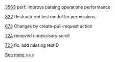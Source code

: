 
[3563](https://github.com/hyperledger/aries-framework-go/pull/3563) perf: improve parsing operations performance

[322](https://github.com/hyperledger/iroha-java/pull/322) Restructured test model for permissions

[673](https://github.com/hyperledger/aries-agent-test-harness/pull/673) Changes by create-pull-request action

[724](https://github.com/hyperledger/aries-mobile-agent-react-native/pull/724) removed unnessisary scroll

[723](https://github.com/hyperledger/aries-mobile-agent-react-native/pull/723) fix: add missing testID


[See more >>>](https://start-here.hyperledger.org/pull-requests)
